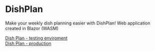 # DishPlan
Make your weekly dish planning easier with DishPlan! Web application created in Blazor (WASM)

[Dish  Plan - testing enviroment](https://dishplantest.azurewebsites.net)  
[Dish  Plan - production]()
